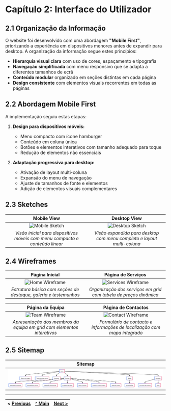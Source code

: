 # Capítulo 2: Interface do Utilizador

## 2.1 Organização da Informação

O website foi desenvolvido com uma abordagem **"Mobile First"**, priorizando a experiência em dispositivos menores antes de expandir para desktop. A organização da informação segue estes princípios:

- **Hierarquia visual clara** com uso de cores, espaçamento e tipografia
- **Navegação simplificada** com menu responsivo que se adapta a diferentes tamanhos de ecrã
- **Conteúdo modular** organizado em seções distintas em cada página
- **Design consistente** com elementos visuais recorrentes em todas as páginas

## 2.2 Abordagem Mobile First

A implementação seguiu estas etapas:

1. **Design para dispositivos móveis:**

   - Menu compacto com ícone hamburger
   - Conteúdo em coluna única
   - Botões e elementos interativos com tamanho adequado para toque
   - Redução de elementos não essenciais

2. **Adaptação progressiva para desktop:**
   - Ativação de layout multi-coluna
   - Expansão do menu de navegação
   - Ajuste de tamanhos de fonte e elementos
   - Adição de elementos visuais complementares

## 2.3 Sketches

|                                 Mobile View                                  |                              Desktop View                              |
| :--------------------------------------------------------------------------: | :--------------------------------------------------------------------: |
|                  ![Mobile Sketch](images/mobile-sketch.png)                  |              ![Desktop Sketch](images/desktop-sketch.png)              |
| _Visão inicial para dispositivos móveis com menu compacto e conteúdo linear_ | _Visão expandida para desktop com menu completo e layout multi-coluna_ |

## 2.4 Wireframes

|                          Página Inicial                          |                        Página de Serviços                        |
| :--------------------------------------------------------------: | :--------------------------------------------------------------: |
|           ![Home Wireframe](images/home-wireframe.png)           |       ![Services Wireframe](images/services-wireframe.png)       |
| _Estrutura básica com seções de destaque, galeria e testemunhos_ | _Organização dos serviços em grid com tabela de preços dinâmica_ |

|                            Página da Equipa                            |                           Página de Contactos                            |
| :--------------------------------------------------------------------: | :----------------------------------------------------------------------: |
|              ![Team Wireframe](images/team-wireframe.png)              |            ![Contact Wireframe](images/contact-wireframe.png)            |
| _Apresentação dos membros da equipa em grid com elementos interativos_ | _Formulário de contacto e informações de localização com mapa integrado_ |

## 2.5 Sitemap

|                Sitemap                |
| :-----------------------------------: |
| ![Sitemap](../assets/img/sitemap.PNG) |

---

| < [Previous](c1.md) | [^ Main](../../../) | [Next >](c3.md) |
| :------------------ | :-----------------: | --------------: |
